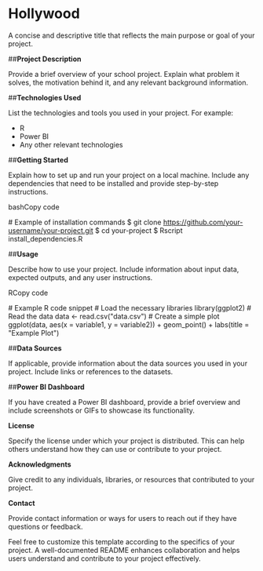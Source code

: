 # Hollywood


A concise and descriptive title that reflects the main purpose or goal of your project.

##**Project Description**

Provide a brief overview of your school project. Explain what problem it solves, the motivation behind it, and any relevant background information.

##**Technologies Used**

List the technologies and tools you used in your project. For example:

- R
- Power BI
- Any other relevant technologies

##**Getting Started**

Explain how to set up and run your project on a local machine. Include any dependencies that need to be installed and provide step-by-step instructions.

bashCopy code

\# Example of installation commands $ git clone https://github.com/your-username/your-project.git $ cd your-project $ Rscript install\_dependencies.R 

##**Usage**

Describe how to use your project. Include information about input data, expected outputs, and any user instructions.

RCopy code

\# Example R code snippet # Load the necessary libraries library(ggplot2) # Read the data data <- read.csv("data.csv") # Create a simple plot ggplot(data, aes(x = variable1, y = variable2)) + geom\_point() + labs(title = "Example Plot") 

##**Data Sources**

If applicable, provide information about the data sources you used in your project. Include links or references to the datasets.

##**Power BI Dashboard**

If you have created a Power BI dashboard, provide a brief overview and include screenshots or GIFs to showcase its functionality.

**License**

Specify the license under which your project is distributed. This can help others understand how they can use or contribute to your project.

**Acknowledgments**

Give credit to any individuals, libraries, or resources that contributed to your project.

**Contact**

Provide contact information or ways for users to reach out if they have questions or feedback.

Feel free to customize this template according to the specifics of your project. A well-documented README enhances collaboration and helps users understand and contribute to your project effectively.

